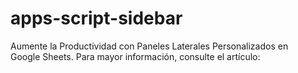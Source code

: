 # apps-script-sidebar
Aumente la Productividad con Paneles Laterales Personalizados en Google Sheets.
Para mayor información, consulte el artículo: 
